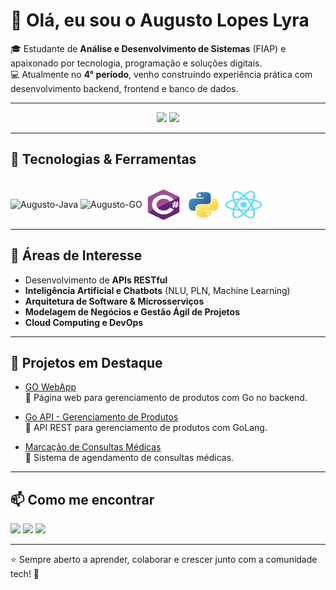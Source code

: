 # 👋 Olá, eu sou o Augusto Lopes Lyra  

🎓 Estudante de **Análise e Desenvolvimento de Sistemas** (FIAP) e apaixonado por tecnologia, programação e soluções digitais.  
💻 Atualmente no **4° período**, venho construindo experiência prática com desenvolvimento backend, frontend e banco de dados.  

---
<div align="center">
  <img height="200em" src="https://github-readme-stats.vercel.app/api?username=lopeslyra10&show_icons=true&theme=dracula" />
<img height="200em" src="https://github-readme-stats.vercel.app/api/top-langs/?username=lopeslyra10&layout=compact&langs_count=11&theme=dracula" />
</div>

---
## 🚀 Tecnologias & Ferramentas
<div style="display: inline_block"><br>
  <img align="center" alt="Augusto-Java" height="50" width="60" src="https://cdn.jsdelivr.net/gh/devicons/devicon@latest/icons/java/java-original.svg">   
  <img align="center" alt="Augusto-GO" height="50" width="60" src="https://cdn.jsdelivr.net/gh/devicons/devicon@latest/icons/go/go-original-wordmark.svg"> 
  <img align="center" alt="Augusto-Csharp" height="50" width="60" src="https://raw.githubusercontent.com/devicons/devicon/master/icons/csharp/csharp-original.svg">
  <img align="center" alt="Augusto-Python" height="50" width="60" src="https://raw.githubusercontent.com/devicons/devicon/master/icons/python/python-original.svg">
  <img align="center" alt="Augusto-React" height="50" width="60" src="https://raw.githubusercontent.com/devicons/devicon/master/icons/react/react-original.svg">
</div>

---

## 📌 Áreas de Interesse

- Desenvolvimento de **APIs RESTful**  
- **Inteligência Artificial e Chatbots** (NLU, PLN, Machine Learning)  
- **Arquitetura de Software & Microsserviços**  
- **Modelagem de Negócios e Gestão Ágil de Projetos**  
- **Cloud Computing e DevOps**  

---

## 📂 Projetos em Destaque

- [GO WebApp](https://github.com/AugustoPersonalProjects/go-webApp)  
  🛒 Página web para gerenciamento de produtos com Go no backend.  

- [Go API - Gerenciamento de Produtos](https://github.com/lopeslyra10/go-api)  
  🔧 API REST para gerenciamento de produtos com GoLang.  

- [Marcação de Consultas Médicas](https://github.com/lopeslyra10/marcacaoDeConsultasMedicas)  
  🏥 Sistema de agendamento de consultas médicas.  

---

## 📫 Como me encontrar

<div> 
  <a href="https://instagram.com/lopeslyra" target="_blank"><img src="https://img.shields.io/badge/-Instagram-%23E4405F?style=for-the-badge&logo=instagram&logoColor=white" target="_blank"></a>
  <a href = "mailto:contato@augustolopeslyra.com"><img src="https://img.shields.io/badge/-Gmail-%23333?style=for-the-badge&logo=gmail&logoColor=white" target="_blank"></a>
  <a href= "https://www.linkedin.com/in/augusto-lopes-lyra" target="_blank"><img src="https://img.shields.io/badge/-LinkedIn-%230077B5?style=for-the-badge&logo=linkedin&logoColor=white" target="_blank"></a> 
</div>

---

⭐ Sempre aberto a aprender, colaborar e crescer junto com a comunidade tech! 🚀

